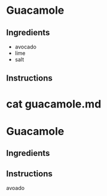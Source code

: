 # Guacamole
## Ingredients
* avocado
* lime
* salt
## Instructions
# cat guacamole.md
# Guacamole
## Ingredients
## Instructions

avoado
